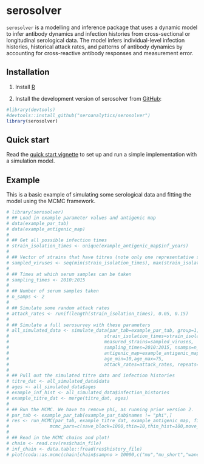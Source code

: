 
<!-- README.md is generated from README.Rmd. Please edit that file -->
serosolver
==========

<!-- badges: start -->
<!-- badges: end -->
`serosolver` is a modelling and inference package that uses a dynamic model to infer antibody dynamics and infection histories from cross-sectional or longitudinal serological data. The model infers individual-level infection histories, historical attack rates, and patterns of antibody dynamics by accounting for cross-reactive antibody responses and measurement error.

Installation
------------

1.  Install [R](http://cran.r-project.org)

2.  Install the development version of serosolver from [GitHub](https://github.com/seroanalytics/serosolver):

``` r
#library(devtools)
#devtools::install_github("seroanalytics/serosolver")
library(serosolver)
```

Quick start
-----------

Read the [quick start vignette](https://github.com/seroanalytics/serosolver/blob/master/vignettes/serosolver-quick_start_guide.md) to set up and run a simple implementation with a simulation model.

Example
-------

This is a basic example of simulating some serological data and fitting the model using the MCMC framework.

``` r
# library(serosolver)
# ## Load in example parameter values and antigenic map
# data(example_par_tab)
# data(example_antigenic_map)
# 
# ## Get all possible infection times
# strain_isolation_times <- unique(example_antigenic_map$inf_years)
# 
# ## Vector of strains that have titres (note only one representative strain per time)
# sampled_viruses <- seq(min(strain_isolation_times), max(strain_isolation_times), by=2)
# 
# ## Times at which serum samples can be taken
# sampling_times <- 2010:2015
# 
# ## Number of serum samples taken
# n_samps <- 2
# 
# ## Simulate some random attack rates
# attack_rates <- runif(length(strain_isolation_times), 0.05, 0.15)
# 
# ## Simulate a full serosurvey with these parameters
# all_simulated_data <- simulate_data(par_tab=example_par_tab, group=1, n_indiv=50,
#                                   strain_isolation_times=strain_isolation_times,
#                                   measured_strains=sampled_viruses,
#                                   sampling_times=2010:2015, nsamps=n_samps,
#                                   antigenic_map=example_antigenic_map,
#                                   age_min=10,age_max=75,
#                                   attack_rates=attack_rates, repeats=2)
# 
# ## Pull out the simulated titre data and infection histories
# titre_dat <- all_simulated_data$data
# ages <- all_simulated_data$ages
# example_inf_hist <- all_simulated_data$infection_histories
# example_titre_dat <- merge(titre_dat, ages)
# 
# ## Run the MCMC. We have to remove phi, as running prior version 2.
# par_tab <- example_par_tab[example_par_tab$names != "phi",]
# res <- run_MCMC(par_tab, example_titre_dat, example_antigenic_map, filename="test", version=2,
#               mcmc_pars=c(save_block=1000,thin=10,thin_hist=100,move_sizes=3,swap_propn=0.5,inf_propn=0.5))
# 
# ## Read in the MCMC chains and plot!
# chain <- read.csv(res$chain_file)
# inf_chain <- data.table::fread(res$history_file)
# plot(coda::as.mcmc(chain[chain$sampno > 10000,c("mu","mu_short","wane")]))
```

